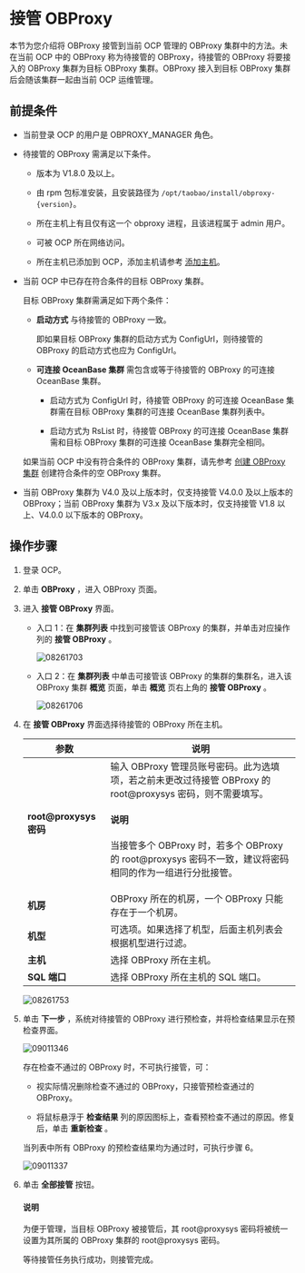 # 接管 OBProxy

本节为您介绍将 OBProxy 接管到当前 OCP 管理的 OBProxy 集群中的方法。未在当前 OCP 中的 OBProxy 称为待接管的 OBProxy，待接管的 OBProxy 将要接入的 OBProxy 集群为目标 OBProxy 集群。OBProxy 接入到目标 OBProxy 集群后会随该集群一起由当前 OCP 运维管理。

## 前提条件

* 当前登录 OCP 的用户是 OBPROXY_MANAGER 角色。

* 待接管的 OBProxy 需满足以下条件。

  * 版本为 V1.8.0 及以上。

  * 由 rpm 包标准安装，且安装路径为 `/opt/taobao/install/obproxy-{version}`。

  * 所在主机上有且仅有这一个 obproxy 进程，且该进程属于 admin 用户。

  * 可被 OCP 所在网络访问。

  * 所在主机已添加到 OCP，添加主机请参考 [添加主机](../../850.host-features/200.add-a-host.md)。

* 当前 OCP 中已存在符合条件的目标 OBProxy 集群。

  目标 OBProxy 集群需满足如下两个条件：
  * **启动方式** 与待接管的 OBProxy 一致。

    即如果目标 OBProxy 集群的启动方式为 ConfigUrl，则待接管的 OBProxy 的启动方式也应为 ConfigUrl。

  * **可连接 OceanBase 集群** 需包含或等于待接管的 OBProxy 的可连接 OceanBase 集群。

    * 启动方式为 ConfigUrl 时，待接管 OBProxy 的可连接 OceanBase 集群需在目标 OBProxy 集群的可连接 OceanBase 集群列表中。

    * 启动方式为 RsList 时，待接管 OBProxy 的可连接 OceanBase 集群需和目标 OBProxy 集群的可连接 OceanBase 集群完全相同。

  如果当前 OCP 中没有符合条件的 OBProxy 集群，请先参考 [创建 OBProxy 集群](../../500.quickstart/800.quickstart-create-an-obproxy-cluster.md) 创建符合条件的空 OBProxy 集群。

* 当前 OBProxy 集群为 V4.0 及以上版本时，仅支持接管 V4.0.0 及以上版本的 OBProxy；当前 OBProxy 集群为 V3.x 及以下版本时，仅支持接管 V1.8 以上、V4.0.0 以下版本的 OBProxy。
  
## 操作步骤

1. 登录 OCP。

2. 单击 **OBProxy** ，进入 OBProxy 页面。

3. 进入 **接管 OBProxy** 界面。

   * 入口 1：在 **集群列表** 中找到可接管该 OBProxy 的集群，并单击对应操作列的 **接管 OBProxy** 。

     ![08261703](https://obbusiness-private.oss-cn-shanghai.aliyuncs.com/doc/img/ocp/401/obproxy%E6%8E%A5%E7%AE%A11.png)

   * 入口 2：在 **集群列表** 中单击可接管该 OBProxy 的集群的集群名，进入该 OBProxy 集群 **概览** 页面，单击 **概览** 页右上角的 **接管 OBProxy** 。

     ![08261706](https://obbusiness-private.oss-cn-shanghai.aliyuncs.com/doc/img/ocp/401/obproxy%E6%8E%A5%E7%AE%A12.png)

4. 在 **接管 OBProxy** 界面选择待接管的 OBProxy 所在主机。

    | 参数  |    说明   |
    |---------------|--------------|
    | **root@proxysys 密码**  | 输入 OBProxy 管理员账号密码。此为选填项，若之前未更改过待接管 OBProxy 的 root@proxysys 密码，则不需要填写。<main id="explain" type='alert'><h4>说明</h4><p>当接管多个 OBProxy 时，若多个 OBProxy 的 root@proxysys 密码不一致，建议将密码相同的作为一组进行分批接管。</p></main>  |
    | **机房**     | OBProxy 所在的机房，一个 OBProxy 只能存在于一个机房。  |
    | **机型**    | 可选项。如果选择了机型，后面主机列表会根据机型进行过滤。   |
    | **主机** | 选择 OBProxy 所在主机。|
    | **SQL 端口** | 选择 OBProxy 所在主机的 SQL 端口。 |

   ![08261753](https://obbusiness-private.oss-cn-shanghai.aliyuncs.com/doc/img/ocp/420/%E6%8E%A5%E7%AE%A1obproxy.png)

5. 单击 **下一步** ，系统对待接管的 OBProxy 进行预检查，并将检查结果显示在预检查界面。

   ![09011346](https://help-static-aliyun-doc.aliyuncs.com/assets/img/zh-CN/7604601361/p314076.png)

   存在检查不通过的 OBProxy 时，不可执行接管，可：

   * 视实际情况删除检查不通过的 OBProxy，只接管预检查通过的 OBProxy。

   * 将鼠标悬浮于 **检查结果** 列的原因图标上，查看预检查不通过的原因。修复后，单击 **重新检查** 。

   当列表中所有 OBProxy 的预检查结果均为通过时，可执行步骤 6。

   ![09011337](https://help-static-aliyun-doc.aliyuncs.com/assets/img/zh-CN/7604601361/p314073.png)

6. 单击 **全部接管** 按钮。

   <main id="explain" type='alert'>
   <h4>说明</h4>
   <p>为便于管理，当目标 OBProxy 被接管后，其 root@proxysys 密码将被统一设置为其所属的 OBProxy 集群的 root@proxysys 密码。</p>
   </main>

   等待接管任务执行成功，则接管完成。
